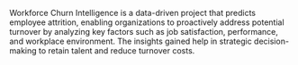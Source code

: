 
Workforce Churn Intelligence is a data-driven project that predicts employee attrition, enabling organizations to proactively address potential turnover by analyzing key factors such as job satisfaction, performance, and workplace environment. The insights gained help in strategic decision-making to retain talent and reduce turnover costs.

